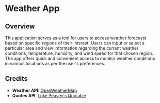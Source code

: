 # Weather App

## Overview

This application serves as a tool for users to access weather forecasts based on specific regions of their interest. Users can input or select a particular area and view information regarding the current weather conditions, temperature, humidity, and wind speed for that chosen region. The app offers quick and convenient access to monitor weather conditions in various locations as per the user's preferences.

## Credits

- **Weather API**: [OpenWeatherMap](https://openweathermap.org)
- **Quotes API**: [Luke Peavey's Quotable](https://github.com/lukePeavey/quotable)
